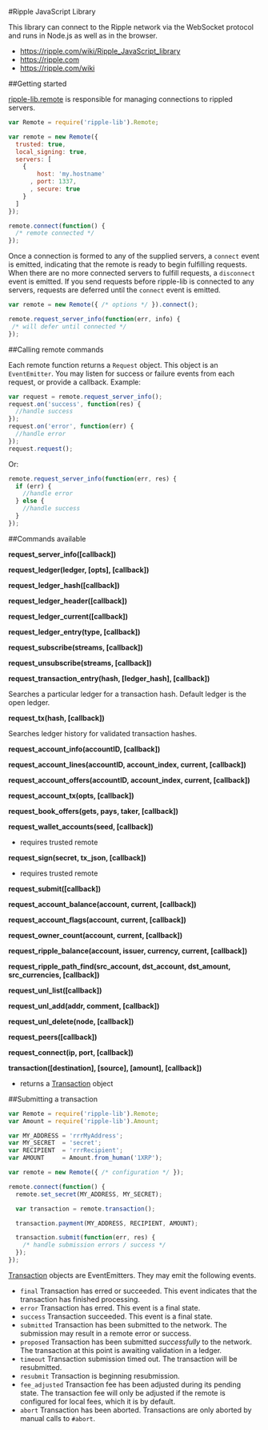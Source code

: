 #Ripple JavaScript Library

This library can connect to the Ripple network via the WebSocket protocol and runs in Node.js as well as in the browser.

* https://ripple.com/wiki/Ripple_JavaScript_library
* https://ripple.com
* https://ripple.com/wiki

##Getting started

[ripple-lib.remote](https://github.com/ripple/ripple-lib/blob/develop/src/js/ripple/remote.js) is responsible for managing connections to rippled servers.

```js
var Remote = require('ripple-lib').Remote;

var remote = new Remote({
  trusted: true,
  local_signing: true,
  servers: [
    {
        host: 'my.hostname'
      , port: 1337,
      , secure: true
    }
  ]
});

remote.connect(function() {
  /* remote connected */
});
```

Once a connection is formed to any of the supplied servers, a `connect` event is emitted, indicating that the remote is ready to begin fulfilling requests. When there are no more connected servers to fulfill requests, a `disconnect` event is emitted. If you send requests before ripple-lib is connected to any servers, requests are deferred until the `connect` event is emitted.

```js
var remote = new Remote({ /* options */ }).connect();

remote.request_server_info(function(err, info) {
 /* will defer until connected */
}); 
```

##Calling remote commands

Each remote function returns a `Request` object. This object is an `EventEmitter`. You may listen for success or failure events from each request, or provide a callback. Example:

```js
var request = remote.request_server_info();
request.on('success', function(res) { 
  //handle success
});
request.on('error', function(err) { 
  //handle error
});
request.request();
```

Or:

```js
remote.request_server_info(function(err, res) {
  if (err) {
    //handle error
  } else {
    //handle success
  }
});
```

##Commands available

**request_server_info([callback])**

**request_ledger(ledger, [opts], [callback])**

**request_ledger_hash([callback])**

**request_ledger_header([callback])**

**request_ledger_current([callback])**

**request_ledger_entry(type, [callback])**

**request_subscribe(streams, [callback])**

**request_unsubscribe(streams, [callback])**

**request_transaction_entry(hash, [ledger_hash], [callback])**

Searches a particular ledger for a transaction hash. Default ledger is the open ledger.

**request_tx(hash, [callback])**

Searches ledger history for validated transaction hashes.

**request_account_info(accountID, [callback])**

**request_account_lines(accountID, account_index, current, [callback])**

**request_account_offers(accountID, account_index, current, [callback])**

**request_account_tx(opts, [callback])**

**request_book_offers(gets, pays, taker, [callback])**

**request_wallet_accounts(seed, [callback])**

+ requires trusted remote

**request_sign(secret, tx_json, [callback])**

+ requires trusted remote

**request_submit([callback])**

**request_account_balance(account, current, [callback])**

**request_account_flags(account, current, [callback])**

**request_owner_count(account, current, [callback])**

**request_ripple_balance(account, issuer, currency, current, [callback])**

**request_ripple_path_find(src_account, dst_account, dst_amount, src_currencies, [callback])**

**request_unl_list([callback])**

**request_unl_add(addr, comment, [callback])**

**request_unl_delete(node, [callback])**

**request_peers([callback])**

**request_connect(ip, port, [callback])**

**transaction([destination], [source], [amount], [callback])**

+ returns a [Transaction](https://github.com/ripple/ripple-lib/blob/develop/src/js/ripple/transaction.js) object

##Submitting a transaction

```js
var Remote = require('ripple-lib').Remote;
var Amount = require('ripple-lib').Amount;

var MY_ADDRESS = 'rrrMyAddress';
var MY_SECRET  = 'secret';
var RECIPIENT  = 'rrrRecipient';
var AMOUNT     = Amount.from_human('1XRP');

var remote = new Remote({ /* configuration */ });

remote.connect(function() {
  remote.set_secret(MY_ADDRESS, MY_SECRET);

  var transaction = remote.transaction();

  transaction.payment(MY_ADDRESS, RECIPIENT, AMOUNT);

  transaction.submit(function(err, res) {
    /* handle submission errors / success */
  });
});
```

[Transaction](https://github.com/ripple/ripple-lib/blob/develop/src/js/ripple/transaction.js) objects are EventEmitters. They may emit the following events.

+ `final` Transaction has erred or succeeded. This event indicates that the transaction has finished processing.
+ `error` Transaction has erred. This event is a final state.
+ `success` Transaction succeeded. This event is a final state.
+ `submitted` Transaction has been submitted to the network. The submission may result in a remote error or success.
+ `proposed` Transaction has been submitted *successfully* to the network. The transaction at this point is awaiting validation in a ledger.
+ `timeout` Transaction submission timed out. The transaction will be resubmitted.
+ `resubmit` Transaction is beginning resubmission.
+ `fee_adjusted` Transaction fee has been adjusted during its pending state. The transaction fee will only be adjusted if the remote is configured for local fees, which it is by default.
+ `abort` Transaction has been aborted. Transactions are only aborted by manual calls to `#abort`.
